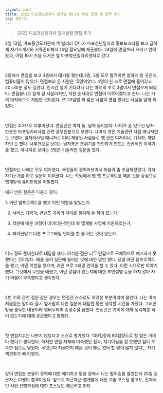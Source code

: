 ```yaml
---
layout: post
title: 2022 마포청년일자리 앱개발 UX,UI 부분 면접 및 합격 후기
tag: [후기]
---
```


> 2022 마포청년일자리 앱개발팀 면접 후기

<p>
2월 13일, 마포중앙도서관에 책 빌리러 갔다가 마포청년일자리 홍보포스터를 보고
급하게 자기소개서와 서류준비해서 14일 월요일에 제출했다.
24일에 면접보러 오라고 연락왔고, 아침 10시 즈음 도서관 옆 마포청년일자리센터로 갔다.
</p>
<br/>
<p>
2층에서 면접을 보고 3층에서 대기를 했는데 2층, 3층 모두 합격하면 일하게 될 곳인지, 컴퓨터들이 많았다.
면접보러 온 사람은 15명이었다. 4명이 한 조로 면접에 들어갔고 20~30분 정도 걸렸다.
한시간 넘게 기다려서 나는 마지막 조로 3명이서 면접보게 되었다.
면접끝나고 알게 된 사실이지만, 지원 순서대로 면접이 이루어졌다고 한다.
나는 거의 마지막으로 지원한 것이었다.
또 23일엔 꽤 많은 사람이 면접 봤다는 사실을 알게 되었다.
</p>
<br/>
<p>
면접은 4:3으로 이루어졌다. 면접관은 여자 둘, 남자 둘이었다. 나이가 좀 있으신 남자 한분은 마포일자리사업 관련
공무원분으로 보였다. 나머지 셋은 기술관련 사업 매니저인듯 보였다. 일자리사업 매니저로 미리 채용된 사람들로
앱 관련 디자이너, 기획자, 개발자인 듯 했다. 사무관으로 보이는 남자분은 분위기를 편안하게 만드는 전반적인 이야기를 했고,
매니저로 보이는 3명은 기술적인 질문을 했다.

</p>
<br/>
<p>
면접자는 나빼고 모두 여자였다. 복장들이 경력자보여서 마음이 좀 조급해졌었다. 각자 자기소개를 하고 질문이 이어졌다.
나는 학원에서 웹 앱 프로젝트를 해본 것을 강점으로 앱개발에 유리한점을 어필했다.

내가 받은 질문은 다음과 같다.

</p>
1. 어떤 웹프로젝트를 했고 어떤 역할을 맡았는가.

2. 서비스 기획과, 컨텐츠 기획의 차이를 생각해 본 적이 있는가.

3. 학원에 배운 과정이 데이터분석인데 왜 앱개발 사업에 지원하였는가.

4. 파이썬말고 다른 프로그래밍 언어를 할 줄 아는 것이 있는가.

<br/>
<p>
어느 정도 준비한대로 대답을 했다. 아쉬운 점은 너무 단답으로 구체적으로 얘기하지 못했다는 것이었다.
예를 들어 질문에 들어온 것에 대한 답만 했다. 정말 어떤 웹프로젝트를 했고, 어떤 역할을 했으며, 어떤 프로그래밍 언어를
할 수 있다. 이런 식으로만 이야기했다. 그것에서 무엇을 배웠고, 어떤 강점이 있는지에 대한 부연설명 등을 하지 않아
자기 어필이 부족했다고 생각한다.
</p>
<br/>
<p>
2번 기획 관련 질문 같은 경우는 면접관 스스로도 어려운 부분이라며 물었다.
나는 아예 처음듣는 말이라 잠시 옆사람이 다른 질문에 대답할 동안 생각할 시간을 가졌다.
그러곤 방금 생각한 내용이라 얼버무리며 횡설수설 답했다.
면접관은 기획에 대해 생각해본 적이 있는지에 대해 궁금했다고 말했다.
</p>
<br/>
<p>
첫 면접치고는 나쁘지 않았다고 스스로 평가했다. 100점중에 80점정도로 할 말은 거의 다 했다고 생각한다.
하지만 면접 자체에 미숙했던 점과, 자기어필을 잘 못했던 점이 부족한 점으로 남았다.
무엇보다 지금까지 해온 것이 별로 없어 할 말이 많지 않다는 자기객관화가 뼈 아팠다.
</p>
<br/>
<p>
같이 면접본 분들이 경력에 대한 얘기하고 말을 잘해서 나는 떨어질줄 알았는데 25일 온 문자는 다행히 합격이었다.
앞으로 차근차근 앱개발에 대한 기술 포스팅 말고도, 전체적인 사업 진행과정에 대한 포스팅도 해보려고 한다.
</p>
